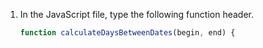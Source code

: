 1. In the JavaScript file, type the following function header.

    ```javascript copy
    function calculateDaysBetweenDates(begin, end) {
    ```
    